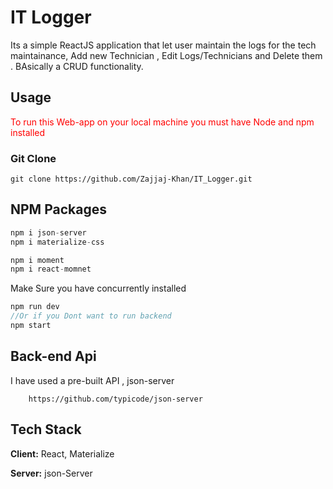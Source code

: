 # IT Logger

Its a simple ReactJS application that let user maintain the logs for the tech maintainance, Add new Technician , Edit Logs/Technicians and Delete them . BAsically a CRUD functionality.

## Usage

<span style="color:red;">To run this Web-app on your local machine you must have Node and npm installed</span>

### Git Clone

```http
git clone https://github.com/Zajjaj-Khan/IT_Logger.git
```

## NPM Packages

```javascript
npm i json-server
npm i materialize-css

```

```javascript
npm i moment
npm i react-momnet
```

<span>Make Sure you have concurrently installed</span>

```javascript
npm run dev
//Or if you Dont want to run backend
npm start
```

## Back-end Api

I have used a pre-built API , json-server

```
    https://github.com/typicode/json-server
```

## Tech Stack

**Client:** React, Materialize

**Server:** json-Server
